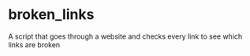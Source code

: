 # broken_links
A script that goes through a website and checks every link to see which links are broken
